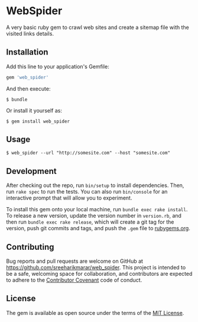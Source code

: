 # WebSpider

A very basic ruby gem to crawl web sites and create a sitemap file with the visited links details.

## Installation

Add this line to your application's Gemfile:

```ruby
gem 'web_spider'
```

And then execute:

    $ bundle

Or install it yourself as:

    $ gem install web_spider

## Usage

	$ web_spider --url "http://somesite.com" --host "somesite.com"

## Development

After checking out the repo, run `bin/setup` to install dependencies. Then, run `rake spec` to run the tests. You can also run `bin/console` for an interactive prompt that will allow you to experiment.

To install this gem onto your local machine, run `bundle exec rake install`. To release a new version, update the version number in `version.rb`, and then run `bundle exec rake release`, which will create a git tag for the version, push git commits and tags, and push the `.gem` file to [rubygems.org](https://rubygems.org).

## Contributing

Bug reports and pull requests are welcome on GitHub at https://github.com/sreeharikmarar/web_spider. This project is intended to be a safe, welcoming space for collaboration, and contributors are expected to adhere to the [Contributor Covenant](http://contributor-covenant.org) code of conduct.


## License

The gem is available as open source under the terms of the [MIT License](http://opensource.org/licenses/MIT).
